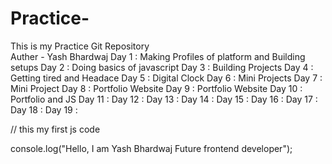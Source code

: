# Practice-
This is my Practice Git Repository
<br>
Auther - Yash Bhardwaj
Day 1 : Making Profiles of platform and Building setups
Day 2 : Doing basics of javascript
Day 3 : Building Projects
Day 4 : Getting tired and Headace
Day 5 : Digital Clock
Day 6 : Mini Projects
Day 7 : Mini Project
Day 8 : Portfolio Website
Day 9 : Portfolio Website
Day 10 : Portfolio and JS
Day 11 : 
Day 12 : 
Day 13 : 
Day 14 : 
Day 15 : 
Day 16 : 
Day 17 :
Day 18 :
Day 19 :

// this my first js code

console.log("Hello, I am Yash Bhardwaj Future frontend developer");

